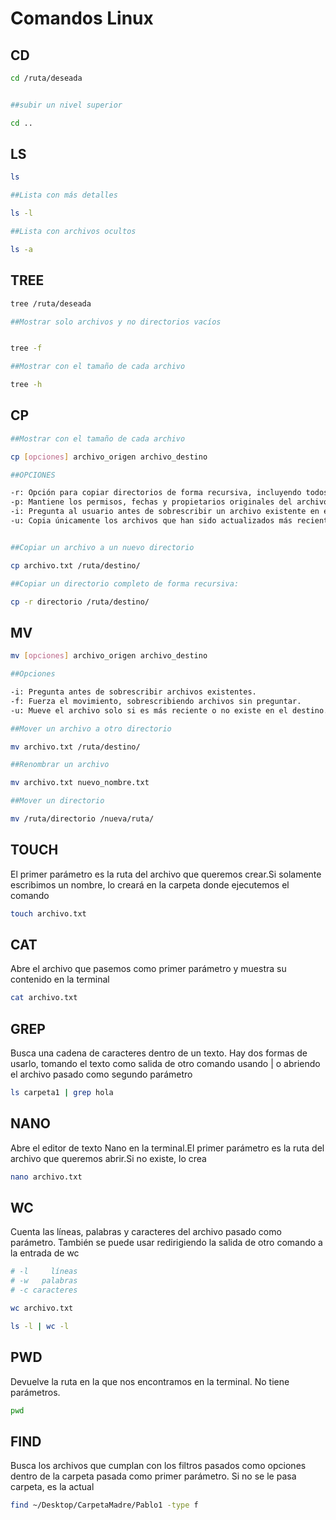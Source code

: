 # Comandos Linux #

## CD ##

```bash
cd /ruta/deseada


##subir un nivel superior

cd ..
```

## LS ##

```bash
ls 

##Lista con más detalles 

ls -l

##Lista con archivos ocultos

ls -a

```

## TREE ##

```bash
tree /ruta/deseada

##Mostrar solo archivos y no directorios vacíos


tree -f

##Mostrar con el tamaño de cada archivo

tree -h
```

## CP ##

```bash
##Mostrar con el tamaño de cada archivo

cp [opciones] archivo_origen archivo_destino

##OPCIONES

-r: Opción para copiar directorios de forma recursiva, incluyendo todos los subdirectorios y archivos.
-p: Mantiene los permisos, fechas y propietarios originales del archivo al copiarlo.
-i: Pregunta al usuario antes de sobrescribir un archivo existente en el destino.
-u: Copia únicamente los archivos que han sido actualizados más recientemente que los archivos de destino, útil para sincronizar directorios.


##Copiar un archivo a un nuevo directorio

cp archivo.txt /ruta/destino/

##Copiar un directorio completo de forma recursiva:

cp -r directorio /ruta/destino/

```

## MV ##

```bash
mv [opciones] archivo_origen archivo_destino

##Opciones

-i: Pregunta antes de sobrescribir archivos existentes.
-f: Fuerza el movimiento, sobrescribiendo archivos sin preguntar.
-u: Mueve el archivo solo si es más reciente o no existe en el destino.

##Mover un archivo a otro directorio

mv archivo.txt /ruta/destino/

##Renombrar un archivo

mv archivo.txt nuevo_nombre.txt

##Mover un directorio

mv /ruta/directorio /nueva/ruta/

```

## TOUCH ##

El primer parámetro es la ruta del archivo que queremos crear.Si solamente escribimos un nombre, lo creará en la carpeta donde ejecutemos el comando

```bash
touch archivo.txt
```

## CAT ##

Abre el archivo que pasemos como primer parámetro y muestra su contenido en la terminal

```bash
cat archivo.txt
```

## GREP ##

Busca una cadena de caracteres dentro de un texto. Hay dos formas de usarlo, tomando el texto como salida de otro comando usando | o abriendo el archivo pasado como segundo parámetro

```bash
ls carpeta1 | grep hola
```

## NANO ##

Abre el editor de texto Nano en la terminal.El primer parámetro es la ruta del archivo que queremos abrir.Si no existe, lo crea

```bash
nano archivo.txt
```

## WC ##

Cuenta las líneas, palabras y caracteres del archivo pasado como parámetro. También se puede usar redirigiendo la salida de otro comando a la entrada de wc

```bash
# -l     líneas
# -w   palabras
# -c caracteres

wc archivo.txt

ls -l | wc -l
```

## PWD ##

Devuelve la ruta en la que nos encontramos en la terminal. No tiene parámetros.

```bash
pwd
```

## FIND ##

Busca los archivos que cumplan con los filtros pasados como opciones dentro de la carpeta pasada como primer parámetro. Si no se le pasa carpeta, es la actual

```bash
find ~/Desktop/CarpetaMadre/Pablo1 -type f 
```
